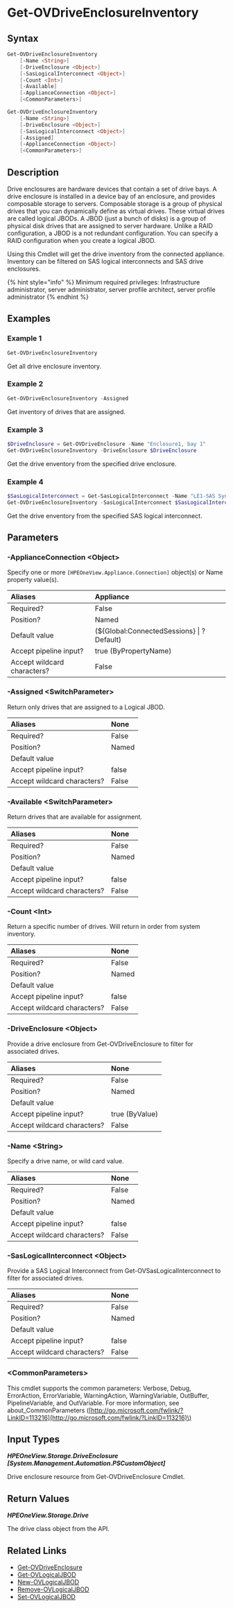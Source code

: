 ﻿---
description: Get the HPE Synergy D3940 drive enclosure inventory.
---

# Get-OVDriveEnclosureInventory

## Syntax

```powershell
Get-OVDriveEnclosureInventory
    [-Name <String>]
    [-DriveEnclosure <Object>]
    [-SasLogicalInterconnect <Object>]
    [-Count <Int>]
    [-Available]
    [-ApplianceConnection <Object>]
    [<CommonParameters>]
```

```powershell
Get-OVDriveEnclosureInventory
    [-Name <String>]
    [-DriveEnclosure <Object>]
    [-SasLogicalInterconnect <Object>]
    [-Assigned]
    [-ApplianceConnection <Object>]
    [<CommonParameters>]
```

## Description

Drive enclosures are hardware devices that contain a set of drive bays. A drive enclosure is installed in a device bay of an enclosure, and provides composable storage to servers. Composable storage is a group of physical drives that you can dynamically define as virtual drives. These virtual drives are called logical JBODs. A JBOD (just a bunch of disks) is a group of physical disk drives that are assigned to server hardware. Unlike a RAID configuration, a JBOD is a not redundant configuration. You can specify a RAID configuration when you create a logical JBOD.

Using this Cmdlet will get the drive inventory from the connected appliance.  Inventory can be filtered on SAS logical interconnects and SAS drive enclosures.

{% hint style="info" %}
Minimum required privileges: Infrastructure administrator, server administrator, server profile architect, server profile administrator
{% endhint %}

## Examples

###  Example 1 

```powershell
Get-OVDriveEnclosureInventory
```

Get all drive enclosure inventory.

###  Example 2 

```powershell
Get-OVDriveEnclosureInventory -Assigned
```

Get inventory of drives that are assigned.

###  Example 3 

```powershell
$DriveEnclosure = Get-OVDriveEnclosure -Name "Enclosure1, bay 1"
Get-OVDriveEnclosureInventory -DriveEnclosure $DriveEnclosure
```

Get the drive enventory from the specified drive enclosure.

###  Example 4 

```powershell
$SasLogicalInterconnect = Get-SasLogicalInterconnect -Name "LE1-SAS Synergy LIG-1"
Get-OVDriveEnclosureInventory -SasLogicalInterconnect $SasLogicalInterconnect -Available
```

Get the drive enventory from the specified SAS logical interconnect.

## Parameters

### -ApplianceConnection &lt;Object&gt;

Specify one or more `[HPEOneView.Appliance.Connection]` object(s) or Name property value(s).

| Aliases | Appliance |
| :--- | :--- |
| Required? | False |
| Position? | Named |
| Default value | (${Global:ConnectedSessions} &vert; ? Default) |
| Accept pipeline input? | true (ByPropertyName) |
| Accept wildcard characters? | False |

### -Assigned &lt;SwitchParameter&gt;

Return only drives that are assigned to a Logical JBOD.

| Aliases | None |
| :--- | :--- |
| Required? | False |
| Position? | Named |
| Default value |  |
| Accept pipeline input? | false |
| Accept wildcard characters? | False |

### -Available &lt;SwitchParameter&gt;

Return drives that are available for assignment.

| Aliases | None |
| :--- | :--- |
| Required? | False |
| Position? | Named |
| Default value |  |
| Accept pipeline input? | false |
| Accept wildcard characters? | False |

### -Count &lt;Int&gt;

Return a specific number of drives.  Will return in order from system inventory.

| Aliases | None |
| :--- | :--- |
| Required? | False |
| Position? | Named |
| Default value |  |
| Accept pipeline input? | false |
| Accept wildcard characters? | False |

### -DriveEnclosure &lt;Object&gt;

Provide a drive enclosure from Get-OVDriveEnclosure to filter for associated drives.

| Aliases | None |
| :--- | :--- |
| Required? | False |
| Position? | Named |
| Default value |  |
| Accept pipeline input? | true (ByValue) |
| Accept wildcard characters? | False |

### -Name &lt;String&gt;

Specify a drive name, or wild card value.

| Aliases | None |
| :--- | :--- |
| Required? | False |
| Position? | Named |
| Default value |  |
| Accept pipeline input? | false |
| Accept wildcard characters? | False |

### -SasLogicalInterconnect &lt;Object&gt;

Provide a SAS Logical Interconnect from Get-OVSasLogicalInterconnect to filter for associated drives.

| Aliases | None |
| :--- | :--- |
| Required? | False |
| Position? | Named |
| Default value |  |
| Accept pipeline input? | false |
| Accept wildcard characters? | False |

### &lt;CommonParameters&gt;

This cmdlet supports the common parameters: Verbose, Debug, ErrorAction, ErrorVariable, WarningAction, WarningVariable, OutBuffer, PipelineVariable, and OutVariable. For more information, see about\_CommonParameters \([http://go.microsoft.com/fwlink/?LinkID=113216](http://go.microsoft.com/fwlink/?LinkID=113216)\)

## Input Types

_**HPEOneView.Storage.DriveEnclosure [System.Management.Automation.PSCustomObject]**_

Drive enclosure resource from Get-OVDriveEnclosure Cmdlet.

## Return Values

_**HPEOneView.Storage.Drive**_

The drive class object from the API.

## Related Links

* [Get-OVDriveEnclosure](get-ovdriveenclosure.md)
* [Get-OVLogicalJBOD](get-ovlogicaljbod.md)
* [New-OVLogicalJBOD](new-ovlogicaljbod.md)
* [Remove-OVLogicalJBOD](remove-ovlogicaljbod.md)
* [Set-OVLogicalJBOD](set-ovlogicaljbod.md)
